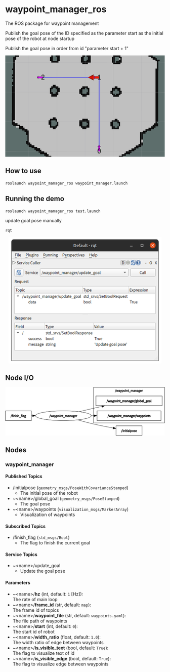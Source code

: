# waypoint_manager_ros

The ROS package for waypoint management

Publish the goal pose of the ID specified as the parameter start as the initial pose of the robot at node startup

Publish the goal pose in order from id "parameter start + 1"

<p align="center">
  <img src="images/waypoint_manager.png" height="320px"/>
</p>

## How to use

```
roslaunch waypoint_manager_ros waypoint_manager.launch
```

## Running the demo

```
roslaunch waypoint_manager_ros test.launch
```

update goal pose manually

```
rqt
```

<p align="center">
  <img src="images/service_call.png" height="400px"/>
</p>

## Node I/O

![Node I/O](images/node_io.png)

## Nodes

### waypoint_manager

#### Published Topics

- /initialpose (`geometry_msgs/PoseWithCovarianceStamped`)
  - The initial pose of the robot
- ~\<name>/global_goal (`geometry_msgs/PoseStamped`)
  - The goal pose
- ~\<name>/waypoints (`visualization_msgs/MarkerArray`)
  - Visualization of waypoints

#### Subscribed Topics

- /finish_flag (`std_msgs/Bool`)
  - The flag to finish the current goal

#### Service Topics

- ~\<name>/update_goal
  - Update the goal pose

#### Parameters

- ~\<name>/<b>hz</b> (int, default: `1` [Hz]):<br>
  The rate of main loop
- ~\<name>/<b>frame_id</b> (str, default: `map`):<br>
  The frame id of topics
- ~\<name>/<b>waypoint_file</b> (str, default: `waypoints.yaml`):<br>
  The file path of waypoints
- ~\<name>/<b>start</b> (int, default: `0`):<br>
  The start id of robot
- ~\<name>/<b>width_ratio</b> (float, default: `1.0`):<br>
  The width ratio of edge between waypoints
- ~\<name>/<b>is_visible_text</b> (bool, default: `True`):<br>
  The flag to visualize text of id
- ~\<name>/<b>is_visible_edge</b> (bool, default: `True`):<br>
  The flag to visualize edge between waypoints
